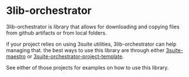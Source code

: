 # 3lib-orchestrator

3lib-orchestrator is library that allows for downloading and copying files from github artifacts or from local folders.

if your project relies on using 3suite utilities, 3lib-orchestrator can help managing that. the best ways to use this library are through either [3suite-maestro](https://github.com/3sig/3suite-maestro) or [3suite-orchestrator-project-template](https://github.com/3sig/3suite-orchestrator-project-template).

See either of those projects for examples on how to use this library.
